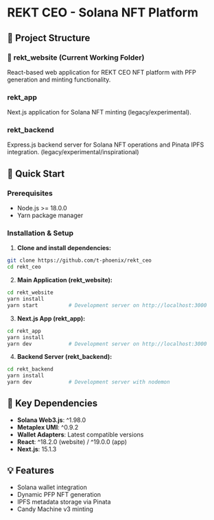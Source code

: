 # REKT CEO - Solana NFT Platform

## 📁 Project Structure

### 🎯 **rekt_website** (Current Working Folder)
React-based web application for REKT CEO NFT platform with PFP generation and minting functionality.

### rekt_app
Next.js application for Solana NFT minting (legacy/experimental).

### rekt_backend
Express.js backend server for Solana NFT operations and Pinata IPFS integration. (legacy/experimental/inspirational)

## 🚀 Quick Start

### Prerequisites
- Node.js >= 18.0.0
- Yarn package manager

### Installation & Setup

1. **Clone and install dependencies:**
```bash
git clone https://github.com/t-phoenix/rekt_ceo
cd rekt_ceo
```

2. **Main Application (rekt_website):**
```bash
cd rekt_website
yarn install
yarn start          # Development server on http://localhost:3000
```

3. **Next.js App (rekt_app):**
```bash
cd rekt_app
yarn install
yarn dev            # Development server on http://localhost:3000
```

4. **Backend Server (rekt_backend):**
```bash
cd rekt_backend
yarn install
yarn dev            # Development server with nodemon
```

## 🔧 Key Dependencies
- **Solana Web3.js**: ^1.98.0
- **Metaplex UMI**: ^0.9.2
- **Wallet Adapters**: Latest compatible versions
- **React**: ^18.2.0 (website) / ^19.0.0 (app)
- **Next.js**: 15.1.3

## 💡 Features
- Solana wallet integration
- Dynamic PFP NFT generation
- IPFS metadata storage via Pinata
- Candy Machine v3 minting